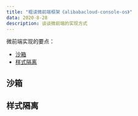 ```yaml
---
title: "粗读微前端框架《alibabacloud-console-os》"
data: 2020-8-28
description: 谈谈微前端的实现方式
---
```


微前端实现的要点：
- [沙箱](#沙箱)
- [样式隔离](#样式隔离)

## 沙箱

## 样式隔离